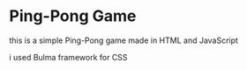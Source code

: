 # Ping-Pong Game
this is a simple Ping-Pong game made in HTML and JavaScript 

i used Bulma framework for CSS
